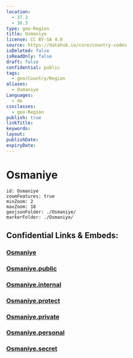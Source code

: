 ```yaml
---
location:
  - 37.3
  - 36.3
type: geo-Region
title: Osmaniye
license: CC BY-SA 4.0
source: https://datahub.io/core/country-codes
isDeleted: false
isReadOnly: false
draft: false
confidential: public
tags:
  - geo/Country/Region
aliases:
  - Osmaniye
Languages:
  - de
cssclasses:
  - geo-Region
publish: true
linkTitle:
keywords:
layout:
publishDate:
expiryDate:
---
```


# Osmaniye

```leaflet
id: Osmaniye
zoomFeatures: true 
minZoom: 2 
maxZoom: 18
geojsonFolder: ./Osmaniye/
markerFolder: ./Osmaniye/
```


## Confidential Links & Embeds: 

### [Osmaniye](/_Standards/Earth/Continent/Europe/Europe~East/Turkey/Provinces~Turkey/Osmaniye.md) 

### [Osmaniye.public](/_public/Earth/Continent/Europe/Europe~East/Turkey/Provinces~Turkey/Osmaniye.public.md) 

### [Osmaniye.internal](/_internal/Earth/Continent/Europe/Europe~East/Turkey/Provinces~Turkey/Osmaniye.internal.md) 

### [Osmaniye.protect](/_protect/Earth/Continent/Europe/Europe~East/Turkey/Provinces~Turkey/Osmaniye.protect.md) 

### [Osmaniye.private](/_private/Earth/Continent/Europe/Europe~East/Turkey/Provinces~Turkey/Osmaniye.private.md) 

### [Osmaniye.personal](/_personal/Earth/Continent/Europe/Europe~East/Turkey/Provinces~Turkey/Osmaniye.personal.md) 

### [Osmaniye.secret](/_secret/Earth/Continent/Europe/Europe~East/Turkey/Provinces~Turkey/Osmaniye.secret.md)

